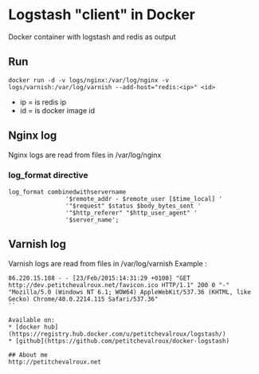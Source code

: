# Logstash "client" in Docker
Docker container with logstash and redis as output
## Run
```
docker run -d -v logs/nginx:/var/log/nginx -v logs/varnish:/var/log/varnish --add-host="redis:<ip>" <id>
```
* ip = is redis ip
* id = is docker image id

## Nginx log
Nginx logs are read from files in /var/log/nginx
### log_format directive
```
log_format combinedwithservername
                '$remote_addr - $remote_user [$time_local] '
                '"$request" $status $body_bytes_sent '
                '"$http_referer" "$http_user_agent" '
                '$server_name';
```
## Varnish log
Varnish logs are read from files in /var/log/varnish
Example :
```
86.220.15.188 - - [23/Feb/2015:14:31:29 +0100] "GET http://dev.petitchevalroux.net/favicon.ico HTTP/1.1" 200 0 "-" "Mozilla/5.0 (Windows NT 6.1; WOW64) AppleWebKit/537.36 (KHTML, like Gecko) Chrome/40.0.2214.115 Safari/537.36"
``

Available on:
* [docker hub](https://registry.hub.docker.com/u/petitchevalroux/logstash/)
* [github](https://github.com/petitchevalroux/docker-logstash)

## About me
http://petitchevalroux.net